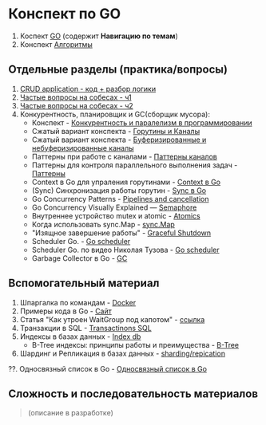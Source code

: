 # Конспект по GO

1. Коспект [GO](Sprint_1/mt_cs_GO.md) (содержит **Навигацию по темам**)
2. Конспект [Алгоритмы](Sprint_1/algo_cs_go.md)

## Отдельные разделы (практика/вопросы)

1. [CRUD application - код + разбор логики](Sprint_1/crud_about_sh.md)  
2. [Частые вопросы на собесах - ч1](Sprint_1/i_questions_cs_go.md)
3. [Частые вопросы на собесах - ч2](Sprint_1/ii_questions_cs_go.md)
4. Конкурентность, планировщик и GC(сборщик мусора):
    - Конспект - [Конкурентность и паралелизм в программировании](Sprint_1/paral_concur_cs_GO.md)
    - Сжатый вариант конспекта - [Горутины и Каналы](Sprint_1/sh_goroutine_chan.md)
    - Сжатый вариант конспекта - [Буферизированные и небуферизированные каналы](Sprint_1/sh_channels.md)
    - Паттерны при работе с каналами - [Паттерны каналов](Sprint_1/patterns_channel_go.md)
    - Паттерны для контроля параллельного выполнения задач - [Паттерны](Sprint_1/patterns_time_go.md)
    - Context в Go для упраления горутинами - [Context в Go](Sprint_1/сontext_go.md)
    - (Sync) Синхронизация работы горутин - [Sync в Go](Sprint_1/sync_go.md)
    - Go Concurrency Patterns - [Pipelines and cancellation](Sprint_1/piplines_cancellation_go.md)
    - Go Concurrency Visually Explained — [Semaphore](Sprint_1/semaphore_go.md)
    - Внутреннее устройство mutex и atomic - [Atomics](Sprint_1/atomics_go.md)
    - Когда использовать sync.Map - [sync.Map](Sprint_1/syncmap_go.md)
    - "Изящное завершение работы" - [Graceful Shutdown](Sprint_1/graceful_shutdown_go.md)
    - Scheduler Go. - [Go scheduler](Sprint_1/scheduler_go.md)
    - Scheduler Go. по видео Николая Тузова - [Go scheduler](Sprint_1/schedule_go_.md)
    - Garbage Collector в Go - [GC](Sprint_1/gc_go.md)

## Вспомогательный материал

1. Шпаргалка по командам - [Docker](Sprint_1/cs_docker.md)
2. Примеры кода в Go - [Сайт](https://gobyexample.com.ru/)
3. Статья "Как утроен WaitGroup под капотом" - [ссылка](https://www.pixelstech.net/article/1682509796-Understand-GoLang-WaitGroup-internals-and-how-it-works)
4. Транзакции в SQL - [Transactinons SQL](Sprint_1/transactions_db.md)
5. Индексы в базах данных - [Index db](Sprint_1/index_db.md)
    - B-Tree индексы: принципы работы и преимущества - [B-Tree](Sprint_1/btree_index.md)
6. Шардинг и Репликация в базах данных - [sharding/repication](Sprint_1/sharding_replication_db.md)

??. Односвязный список в Go - [Односвязный список в Go](Sprint_1/one_list_go.md)

## Сложность и последовательность материалов

> (описание в разработке)
